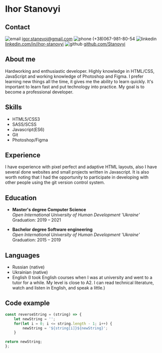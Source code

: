 # Ihor Stanovyi

## Contact
![email](https://i.ibb.co/1qW2kZ7/iconmonstr-email-9-12.png) igor.stanevoj@gmail.com
![phone](https://i.ibb.co/TLhCHWd/iconmonstr-phone-3-12.png) (+38)067-981-80-54
![linkedin](https://i.ibb.co/RvMPx41/iconmonstr-linkedin-3-12.png) [linkedin.com/in/ihor-stanovyi](https://linkedin.com/in/ihor-stanovyi)
![github](https://i.ibb.co/7gRhj71/iconmonstr-github-1-12.png) [github.com/Stanovyi](https://github.com/Stanovyi)

## About me
Hardworking and enthusiastic developer. Highly knowledge in HTML/CSS, JavaScript and working knowledge of Photoshop and Figma. I prefer learning new things all the time, it gives me the ability to learn quickly. It's important to learn fast and put technology into practice. My goal is to become a professional developer.

## Skills
* HTML5/CSS3
* SASS/SCSS
* Javascript(ES6)
* Git
* Photoshop/Figma

## Experience
I have experience with pixel perfect and adaptive HTML layouts, also I have several done websites and small projects written in Javascript. It is also worth noting that I had the opportunity to participate in developing with other people using the git version control system.

## Education
* **Master's degree Computer Science**\
*Open International University of Human Development 'Ukraine'*\
Graduation: 2019 – 2021

* **Bachelor degree Software engineering**\
*Open International University of Human Development 'Ukraine'*\
Graduation: 2015 – 2019

## Languages
* Russian (native)
* Ukrainian (native)
* English (I took English courses when I was at university and went to a tutor for a while. My level is close to A2. I can read technical literature, watch and listen in English, and speak a little.)

## Code example
```javascript
const reverseString = (string) => {
    let newString = '';
    for(let i = 0; i <= string.length - 1; i++) {
        newString = '${string[i]}${newString}';
    }
    
return newString;
};
```